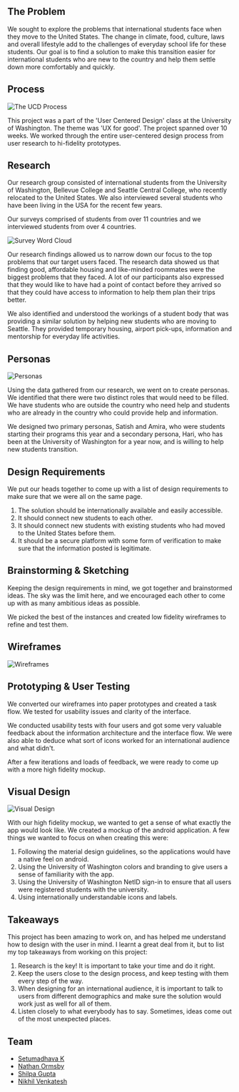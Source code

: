 ## The Problem

We sought to explore the problems that international students face when they move to the United States. The change in climate, food, culture, laws and overall lifestyle add to the challenges of everyday school life for these students. Our goal is to find a solution to make this transition easier for international students who are new to the country and help them settle down more comfortably and quickly.

## Process

![The UCD Process](assets/img/projects/uwise/process-1.png)

This project was a part of the 'User Centered Design' class at the University of Washington. The theme was 'UX for good'. The project spanned over 10 weeks. We worked through the entire user-centered design process from user research to hi-fidelity prototypes.

## Research

Our research group consisted of international students from the University of Washington, Bellevue College and Seattle Central College, who recently relocated to the United States. We also interviewed several students who have been living in the USA for the recent few years.

Our surveys comprised of students from over 11 countries and we interviewed students from over 4 countries.

![Survey Word Cloud](assets/img/projects/uwise/research-1.png)

Our research findings allowed us to narrow down our focus to the top problems that our target users faced. The research data showed us that finding good, affordable housing and like-minded roommates were the biggest problems that they faced. A lot of our participants also expressed that they would like to have had a point of contact before they arrived so that they could have access to information to help them plan their trips better.

We also identified and understood the workings of a student body that was providing a similar solution by helping new students who are moving to Seattle. They provided temporary housing, airport pick-ups, information and mentorship for everyday life activities.

## Personas

![Personas](assets/img/projects/uwise/personas-2.png)

Using the data gathered from our research, we went on to create personas. We identified that there were two distinct roles that would need to be filled. We have students who are outside the country who need help and students who are already in the country who could provide help and information.

We designed two primary personas, Satish and Amira, who were students starting their programs this year and a secondary persona, Hari, who has been at the University of Washington for a year now, and is willing to help new students transition.

## Design Requirements

We put our heads together to come up with a list of design requirements to make sure that we were all on the same page.

1. The solution should be internationally available and easily accessible.
2. It should connect new students to each other.
3. It should connect new students with existing students who had moved to the United States before them.
4. It should be a secure platform with some form of verification to make sure that the information posted is legitimate.

## Brainstorming & Sketching

Keeping the design requirements in mind, we got together and brainstormed ideas. The sky was the limit here, and we encouraged each other to come up with as many ambitious ideas as possible.

We picked the best of the instances and created low fidelity wireframes to refine and test them.

## Wireframes

![Wireframes](assets/img/projects/uwise/wireframes-1.jpg)

## Prototyping & User Testing

We converted our wireframes into paper prototypes and created a task flow. We tested for usability issues and clarity of the interface.

We conducted usability tests with four users and got some very valuable feedback about the information architecture and the interface flow. We were also able to deduce what sort of icons worked for an international audience and what didn't.

After a few iterations and loads of feedback, we were ready to come up with a more high fidelity mockup.

## Visual Design

![Visual Design](assets/img/projects/uwise/hi-fidelity-1.png)

With our high fidelity mockup, we wanted to get a sense of what exactly the app would look like. We created a mockup of the android application. A few things we wanted to focus on when creating this were:

1. Following the material design guidelines, so the applications would have a native feel on android.
2. Using the University of Washington colors and branding to give users a sense of familiarity with the app.
3. Using the University of Washington NetID sign-in to ensure that all users were registered students with the university.
4. Using internationally understandable icons and labels.

## Takeaways

This project has been amazing to work on, and has helped me understand how to design with the user in mind. I learnt a great deal from it, but to list my top takeaways from working on this project:

1. Research is the key! It is important to take your time and do it right.
2. Keep the users close to the design process, and keep testing with them every step of the way.
3. When designing for an international audience, it is important to talk to users from different demographics and make sure the solution would work just as well for all of them.
4. Listen closely to what everybody has to say. Sometimes, ideas come out of the most unexpected places.

## Team

<div class="team">
<ul>
<li><a target="_blank" href="https://www.linkedin.com/in/setumadhavagk">Setumadhava K</a></li>
<li><a target="_blank" href="https://twitter.com/nathan_ormsby">Nathan Ormsby</a></li>
<li><a target="_blank" href="#" onclick="return false;">Shilpa Gupta</a></li>
<li><a target="_blank" href="https://www.linkedin.com/in/nvenk">Nikhil Venkatesh</a></li>
</ul>
</div>
